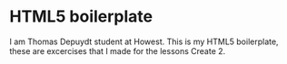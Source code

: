 # HTML5 boilerplate

I am Thomas Depuydt student at Howest.
This is my HTML5 boilerplate, these are excercises that I made for the lessons Create 2.
